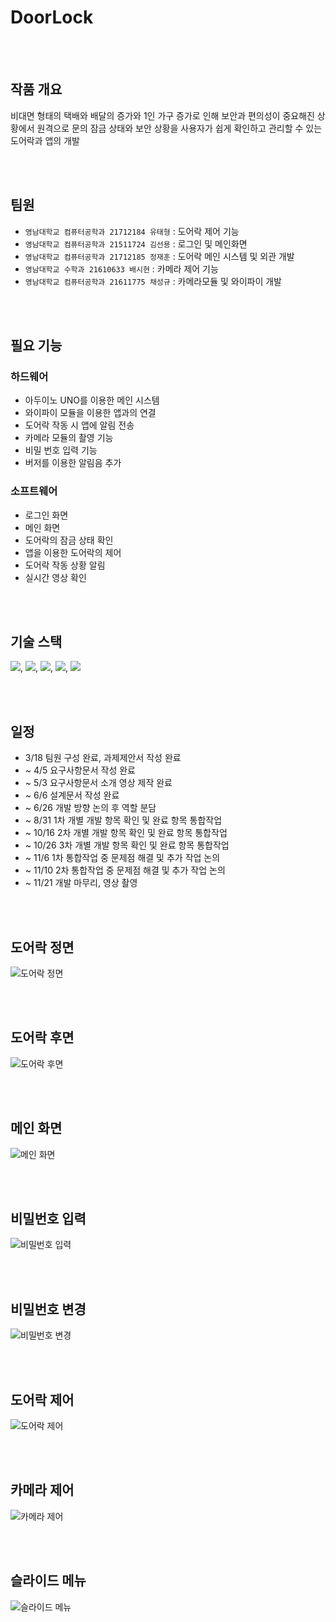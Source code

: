 # DoorLock

<br>
<br>

## 작품 개요

비대면 형태의 택배와 배달의 증가와 1인 가구 증가로 인해 보안과 편의성이 중요해진 상황에서 원격으로 문의 잠금 상태와 보안 상황을 사용자가 쉽게 확인하고 관리할 수 있는 도어락과 앱의 개발

<br>
<br>

## 팀원

* `영남대학교 컴퓨터공학과 21712184 유태형` : 도어락 제어 기능
* `영남대학교 컴퓨터공학과 21511724 김선용` : 로그인 및 메인화면
* `영남대학교 컴퓨터공학과 21712185 정재훈` : 도어락 메인 시스템 및 외관 개발
* `영남대학교 수학과 21610633 배시현` : 카메라 제어 기능
* `영남대학교 컴퓨터공학과 21611775 채성규` : 카메라모듈 및 와이파이 개발

<br>
<br>

## 필요 기능

### 하드웨어
* 아두이노 UNO를 이용한 메인 시스템
* 와이파이 모듈을 이용한 앱과의 연결
* 도어락 작동 시 앱에 알림 전송
* 카메라 모듈의 촬영 기능
* 비밀 번호 입력 기능
* 버저를 이용한 알림음 추가


### 소프트웨어
* 로그인 화면
* 메인 화면
* 도어락의 잠금 상태 확인
* 앱을 이용한 도어락의 제어
* 도어락 작동 상황 알림
* 실시간 영상 확인

<br>
<br>


## 기술 스택
<img src="https://img.shields.io/badge/JAVA-007396?style=for-the-badge&logo=java&logoColor=white">,  <img src="https://img.shields.io/badge/Android-3DDC84?style=for-the-badge&logo=android&logoColor=white">,  <img src="https://img.shields.io/badge/Android Studio-3DDC84?style=for-the-badge&logo=androidstudio&logoColor=white">,  <img src="https://img.shields.io/badge/Arduino-00979D?style=for-the-badge&logo=arduino&logoColor=white">,  <img src="https://img.shields.io/badge/Firebase-FFCA28?style=for-the-badge&logo=firebase&logoColor=white">

<br>
<br>

## 일정

*  3/18 팀원 구성 완료, 과제제안서 작성 완료
* ~ 4/5 요구사항문서 작성 완료
* ~ 5/3 요구사항문서 소개 영상 제작 완료
* ~ 6/6 설계문서 작성 완료
* ~ 6/26 개발 방향 논의 후 역할 분담
* ~ 8/31 1차 개별 개발 항목 확인 및 완료 항목 통합작업
* ~ 10/16 2차 개별 개발 항목 확인 및 완료 항목 통합작업
* ~ 10/26 3차 개별 개발 항목 확인 및 완료 항목 통합작업
* ~ 11/6	1차 통합작업 중 문제점 해결 및 추가 작업 논의
* ~ 11/10 2차 통합작업 중 문제점 해결 및 추가 작업 논의
* ~ 11/21 개발 마무리, 영상 촬영

<br>
<br>

## 도어락 정면

![도어락 정면](https://user-images.githubusercontent.com/84536269/189482729-10c10c41-22de-49a9-abca-ae97f056ea44.png)

<br>
<br>

## 도어락 후면

![도어락 후면](https://user-images.githubusercontent.com/84536269/189482732-b0ca913d-5563-4f0e-91bd-de2de94101a4.png)

<br>
<br>

## 메인 화면

![메인 화면](https://user-images.githubusercontent.com/84536269/189482740-14491c68-24d9-4365-841d-f0de41792a3c.png)

<br>
<br>

## 비밀번호 입력

![비밀번호 입력](https://user-images.githubusercontent.com/84536269/189482742-4b77d627-7b0e-4529-80ad-4a86997ca1c3.png)

<br>
<br>

## 비밀번호 변경

![비밀번호 변경](https://user-images.githubusercontent.com/84536269/189482749-def9da79-97b2-4e6b-939a-816db2b5137c.png)

<br>
<br>

## 도어락 제어

![도어락 제어](https://user-images.githubusercontent.com/84536269/189482751-d8055da9-7339-4853-96ab-745d508ac96c.png)

<br>
<br>

## 카메라 제어

![카메라 제어](https://user-images.githubusercontent.com/84536269/189482755-8383eeb4-fa4f-449c-900b-663d040ae0b2.png)

<br>
<br>

## 슬라이드 메뉴

![슬라이드 메뉴](https://user-images.githubusercontent.com/84536269/189482759-cb7524f6-f499-4c71-9d54-206642fc524b.png)
